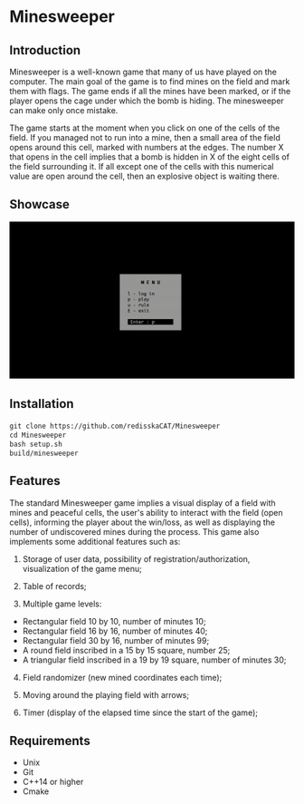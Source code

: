 # Minesweeper
## Introduction
Minesweeper is a well-known game that many of us have played on the computer. 
The main goal of the game is to find mines on the field and mark them with flags. The game ends if all the mines have been marked, or if the player opens the cage under which the bomb is hiding. The minesweeper can make only once mistake.

The game starts at the moment when you click on one of the cells of the field. If you managed not to run into a mine, then a small area of the field opens around this cell, marked with numbers at the edges. 
The number X that opens in the cell implies that a bomb is hidden in X of the eight cells of the field surrounding it. If all except one of the cells with this numerical value are open around the cell, then an explosive object is waiting there.

## Showcase
<img src='https://github.com/redisskaCAT/minesweeper/blob/17c9536b9c550c64efea53426be3587486321cd8/gameplay.gif?raw=true'/>

## Installation
````
git clone https://github.com/redisskaCAT/Minesweeper
cd Minesweeper
bash setup.sh
build/minesweeper
````

## Features
The standard Minesweeper game implies a visual display of a field with mines and peaceful cells, the user's ability to interact with the field (open cells), informing the player about the win/loss, as well as displaying the number of undiscovered mines during the process.
This game also implements some additional features such as:

1. Storage of user data, possibility of registration/authorization, visualization of the game menu;

2. Table of records;

3. Multiple game levels:
- Rectangular field 10 by 10, number of minutes 10;
- Rectangular field 16 by 16, number of minutes 40;
- Rectangular field 30 by 16, number of minutes 99;
- A round field inscribed in a 15 by 15 square, number 25;
- A triangular field inscribed in a 19 by 19 square, number of minutes 30;

4. Field randomizer (new mined coordinates each time);

5. Moving around the playing field with arrows;

6. Timer (display of the elapsed time since the start of the game);

## Requirements
- Unix
- Git
- C++14 or higher
- Cmake
